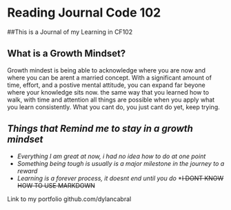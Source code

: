 # Reading Journal Code 102
##This is a Journal of my Learning in CF102

## What is a Growth Mindset?
Growth mindest is being able to acknowledge where you are now and where you can be arent a married concept. With a significant amount of time, effort, and a postive mental attitude, you can expand far beyone where your knowledge sits now. the same way that you learned how to walk, with time and attention all things are possible when you apply what you learn consistently. What you cant do, you just cant do yet, keep trying.

## *Things that Remind me to stay in a growth mindset*
* *Everything I am great at now, i had no idea how to do at one point*
* *Something being tough is usually is a major milestone in the journey to a reward*
* *Learning is a forever process, it doesnt end until you do*
*~~I DONT KNOW HOW TO USE MARKDOWN~~




Link to my portfolio 
github.com/dylancabral
